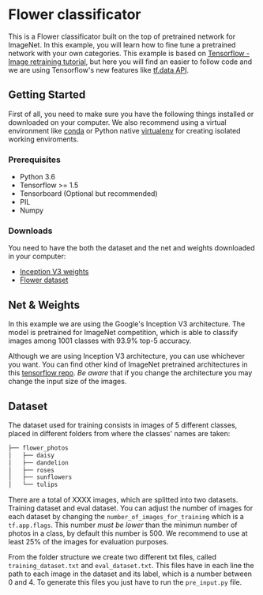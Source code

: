 # Flower classificator
This is a Flower classificator built on the top of pretrained network for ImageNet. In this example, you will learn how to fine tune a pretrained network with your own categories. This example is based on [Tensorflow - Image retraining tutorial](https://www.tensorflow.org/tutorials/image_retraining), but here you will find an easier to follow code and we are using Tensorflow's new features like [tf.data API](https://www.tensorflow.org/api_docs/python/tf/data).

## Getting Started
First of all, you need to make sure you have the following things installed or downloaded on your computer. We also recommend using a virtual environment like [conda](https://www.anaconda.com/) or Python native [virtualenv](https://virtualenv.pypa.io/en/stable/) for creating isolated working enviroments.

### Prerequisites
* Python 3.6
* Tensorflow >= 1.5
* Tensorboard (Optional but recommended)
* PIL
* Numpy

### Downloads
You need to have the both the dataset and the net and weights downloaded in your computer:
* [Inception V3 weights](http://download.tensorflow.org/models/inception_v3_2016_08_28.tar.gz)
* [Flower dataset](http://download.tensorflow.org/example_images/flower_photos.tgz)

## Net & Weights
In this example we are using the Google's Inception V3 architecture. The model is pretrained for ImageNet competition, which is able to classify images among 1001 classes with 93.9% top-5 accuracy.

Although we are using Inception V3 architecture, you can use whichever you want. You can find other kind of ImageNet pretrained architectures in this [tensorflow repo](https://github.com/tensorflow/models/tree/master/research/slim). *Be aware* that if you change the architecture you may change the input size of the images.

## Dataset
The dataset used for training consists in images of 5 different classes, placed in different folders from where the classes' names are taken:

```bash
├── flower_photos
│   ├── daisy
│   ├── dandelion
│   ├── roses
│   ├── sunflowers
│   └── tulips
```

There are a total of XXXX images, which are splitted into two datasets. Training dataset and eval dataset. You can adjust the number of images for each dataset by changing the `number_of_images_for_training` which is a `tf.app.flags`. This number *must be lower* than the minimun number of photos in a class, by default this number is 500. We recommend to use at least 25% of the images for evaluation purposes.

From the folder structure we create two different txt files, called `training_dataset.txt` and `eval_dataset.txt`. This files have in each line the path to each image in the dataset and its label, which is a number between 0 and 4. To generate this files you just have to run the `pre_input.py` file.
